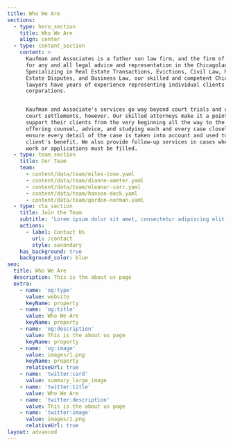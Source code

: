 ```yaml
---
title: Who We Are
sections:
  - type: hero_section
    title: Who We Are
    align: center
  - type: content_section
    content: >
      Kaufman and Associates is a father son law firm, and the firm of choice
      for any and all legal advice and representation in the Chicagoland Area.
      Specializing in Real Estate Transactions, Evictions, Civil Law, Real
      Estate Disputes, and Business Law, our skilled and competent Chicago
      lawyers have years of experience representing individual clients and
      corporations.


      Kaufman and Associate's services go way beyond court trials and out of
      court settlements, however. Our skilled attorneys make it a point to
      support their clients from the very beginning all the way to the very end,
      offering counsel, advice, and studying each and every case closely to
      ensure every detail of the case is taken into account and used to their
      client's benefit. We also provide follow-up services in cases where paper
      work or applications must be filled.
  - type: team_section
    title: Our Team
    team:
      - content/data/team/miles-tone.yaml
      - content/data/team/dianne-ameter.yaml
      - content/data/team/eleanor-carr.yaml
      - content/data/team/hanson-deck.yaml
      - content/data/team/gordon-norman.yaml
  - type: cta_section
    title: Join the Team
    subtitle: 'Lorem ipsum dolor sit amet, consectetur adipiscing elit.'
    actions:
      - label: Contact Us
        url: /contact
        style: secondary
    has_background: true
    background_color: blue
seo:
  title: Who We Are
  description: This is the about us page
  extra:
    - name: 'og:type'
      value: website
      keyName: property
    - name: 'og:title'
      value: Who We Are
      keyName: property
    - name: 'og:description'
      value: This is the about us page
      keyName: property
    - name: 'og:image'
      value: images/1.png
      keyName: property
      relativeUrl: true
    - name: 'twitter:card'
      value: summary_large_image
    - name: 'twitter:title'
      value: Who We Are
    - name: 'twitter:description'
      value: This is the about us page
    - name: 'twitter:image'
      value: images/1.png
      relativeUrl: true
layout: advanced
---
```

